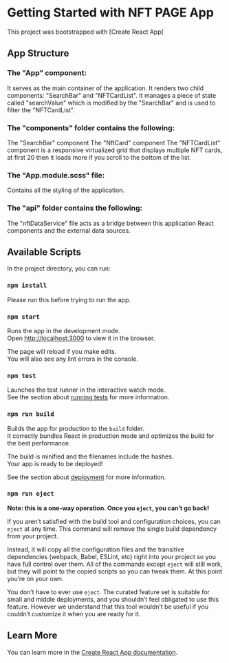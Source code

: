 # Getting Started with NFT PAGE App

This project was bootstrapped with [Create React App]

## App Structure

### The "App" component:

It serves as the main container of the application.
It renders two child components: "SearchBar" and "NFTCardList".
It manages a piece of state called "searchValue" which is modified by the "SearchBar" and is used to filter the "NFTCardList".

### The "components" folder contains the following:

The "SearchBar" component
The "NftCard" component
The "NFTCardList" component is a responsive virtualized grid that displays multiple NFT cards, at first 20 then it loads more if you scroll to the bottom of the list.

### The "App.module.scss" file:

Contains all the styling of the application.

### The "api" folder contains the following:

The "nftDataService" file acts as a bridge between this application React components and the external data sources.

## Available Scripts

In the project directory, you can run:

### `npm install`

Please run this before trying to run the app.

### `npm start`

Runs the app in the development mode.\
Open [http://localhost:3000](http://localhost:3000) to view it in the browser.

The page will reload if you make edits.\
You will also see any lint errors in the console.

### `npm test`

Launches the test runner in the interactive watch mode.\
See the section about [running tests](https://facebook.github.io/create-react-app/docs/running-tests) for more information.

### `npm run build`

Builds the app for production to the `build` folder.\
It correctly bundles React in production mode and optimizes the build for the best performance.

The build is minified and the filenames include the hashes.\
Your app is ready to be deployed!

See the section about [deployment](https://facebook.github.io/create-react-app/docs/deployment) for more information.

### `npm run eject`

**Note: this is a one-way operation. Once you `eject`, you can’t go back!**

If you aren’t satisfied with the build tool and configuration choices, you can `eject` at any time. This command will remove the single build dependency from your project.

Instead, it will copy all the configuration files and the transitive dependencies (webpack, Babel, ESLint, etc) right into your project so you have full control over them. All of the commands except `eject` will still work, but they will point to the copied scripts so you can tweak them. At this point you’re on your own.

You don’t have to ever use `eject`. The curated feature set is suitable for small and middle deployments, and you shouldn’t feel obligated to use this feature. However we understand that this tool wouldn’t be useful if you couldn’t customize it when you are ready for it.

## Learn More

You can learn more in the [Create React App documentation](https://facebook.github.io/create-react-app/docs/getting-started).
